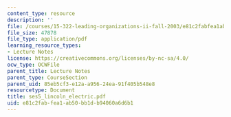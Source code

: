 ```yaml
---
content_type: resource
description: ''
file: /courses/15-322-leading-organizations-ii-fall-2003/e81c2fabfea1ab50bb1db94060a6d6b1_ses5_lincoln_electric.pdf
file_size: 47878
file_type: application/pdf
learning_resource_types:
- Lecture Notes
license: https://creativecommons.org/licenses/by-nc-sa/4.0/
ocw_type: OCWFile
parent_title: Lecture Notes
parent_type: CourseSection
parent_uid: 85eb5cf3-e12a-a956-24ea-91f405b548e8
resourcetype: Document
title: ses5_lincoln_electric.pdf
uid: e81c2fab-fea1-ab50-bb1d-b94060a6d6b1
---
```

